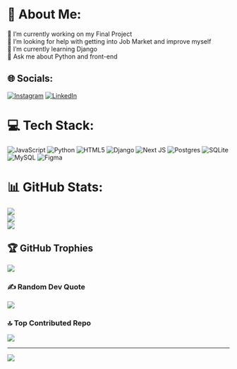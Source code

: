 # 💫 About Me:
🔭 I’m currently working on my Final Project <br>🤝 I’m looking for help with getting into Job Market and improve myself<br>🌱 I’m currently learning Django<br>💬 Ask me about Python and front-end <br>


## 🌐 Socials:
[![Instagram](https://img.shields.io/badge/Instagram-%23E4405F.svg?logo=Instagram&logoColor=white)](https://instagram.com/sepehrsprr) [![LinkedIn](https://img.shields.io/badge/LinkedIn-%230077B5.svg?logo=linkedin&logoColor=white)](https://linkedin.com/in/sepehrsprr) 

# 💻 Tech Stack:
![JavaScript](https://img.shields.io/badge/javascript-%23323330.svg?style=for-the-badge&logo=javascript&logoColor=%23F7DF1E) ![Python](https://img.shields.io/badge/python-3670A0?style=for-the-badge&logo=python&logoColor=ffdd54) ![HTML5](https://img.shields.io/badge/html5-%23E34F26.svg?style=for-the-badge&logo=html5&logoColor=white) ![Django](https://img.shields.io/badge/django-%23092E20.svg?style=for-the-badge&logo=django&logoColor=white) ![Next JS](https://img.shields.io/badge/Next-black?style=for-the-badge&logo=next.js&logoColor=white) ![Postgres](https://img.shields.io/badge/postgres-%23316192.svg?style=for-the-badge&logo=postgresql&logoColor=white) ![SQLite](https://img.shields.io/badge/sqlite-%2307405e.svg?style=for-the-badge&logo=sqlite&logoColor=white) ![MySQL](https://img.shields.io/badge/mysql-4479A1.svg?style=for-the-badge&logo=mysql&logoColor=white) ![Figma](https://img.shields.io/badge/figma-%23F24E1E.svg?style=for-the-badge&logo=figma&logoColor=white)
# 📊 GitHub Stats:
![](https://github-readme-stats.vercel.app/api?username=sepehrsprr&theme=dark&hide_border=false&include_all_commits=false&count_private=false)<br/>
![](https://github-readme-streak-stats.herokuapp.com/?user=sepehrsprr&theme=dark&hide_border=false)<br/>
![](https://github-readme-stats.vercel.app/api/top-langs/?username=sepehrsprr&theme=dark&hide_border=false&include_all_commits=false&count_private=false&layout=compact)

## 🏆 GitHub Trophies
![](https://github-profile-trophy.vercel.app/?username=sepehrsprr&theme=radical&no-frame=true&no-bg=true&margin-w=4)

### ✍️ Random Dev Quote
![](https://quotes-github-readme.vercel.app/api?type=horizontal&theme=radical)

### 🔝 Top Contributed Repo
![](https://github-contributor-stats.vercel.app/api?username=sepehrsprr&limit=5&theme=dark&combine_all_yearly_contributions=true)

---
[![](https://visitcount.itsvg.in/api?id=sepehrsprr&icon=1&color=0)](https://visitcount.itsvg.in)

<!-- Proudly created with GPRM ( https://gprm.itsvg.in ) -->
